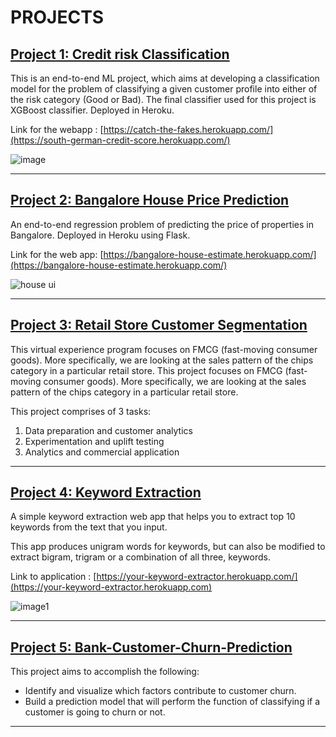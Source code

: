# PROJECTS

## [**Project 1: Credit risk Classification**](https://github.com/shrutibalan4591/South-German-Credit-Risk-Classification)

This is an end-to-end ML project, which aims at developing a classification model for the problem of classifying a given customer profile into either of the risk category (Good or Bad). The final classifier used for this project is XGBoost classifier. Deployed in Heroku.

Link for the webapp : [https://catch-the-fakes.herokuapp.com/](https://south-german-credit-score.herokuapp.com/)

![image](https://user-images.githubusercontent.com/77207245/204210065-ca82d184-8f4a-4606-92cc-52035eb66310.png)

************************************************************************************************
## [**Project 2: Bangalore House Price Prediction**](https://github.com/shrutibalan4591/Bangalore-House-Price-Prediction)

An end-to-end regression problem of predicting the price of properties in Bangalore. Deployed in Heroku using Flask.

Link for the web app: [https://bangalore-house-estimate.herokuapp.com/](https://bangalore-house-estimate.herokuapp.com/)

![house ui](https://user-images.githubusercontent.com/77207245/133029317-d90d0cff-1e8a-483c-88bf-51c86665bc4b.PNG)

************************************************************************************************
## [**Project 3: Retail Store Customer Segmentation**](https://github.com/shrutibalan4591/Retail-Store-Customer-Segmentation)

This virtual experience program focuses on FMCG (fast-moving consumer goods). More specifically, we are looking at the sales pattern of the chips category in a particular retail store. This project focuses on FMCG (fast-moving consumer goods). More specifically, we are looking at the sales pattern of the chips category in a particular retail store.

This project comprises of 3 tasks:

1. Data preparation and customer analytics
2. Experimentation and uplift testing
3. Analytics and commercial application

************************************************************************************************
## [**Project 4: Keyword Extraction**](https://github.com/shrutibalan4591/Keyword-Extraction)

A simple keyword extraction web app that helps you to extract top 10 keywords from the text that you input.

This app produces unigram words for keywords, but can also be modified to extract bigram, trigram or a combination of all three, keywords.

Link to application : [https://your-keyword-extractor.herokuapp.com/](https://your-keyword-extractor.herokuapp.com)

![image1](https://raw.githubusercontent.com/shrutibalan4591/Keyword-Extraction/main/Images/demo.gif)

************************************************************************************************
## [**Project 5: Bank-Customer-Churn-Prediction**](https://github.com/shrutibalan4591/Bank-Customer-Churn-Prediction)
This project aims to accomplish the following:
- Identify and visualize which factors contribute to customer churn.
- Build a prediction model that will perform the function of classifying if a customer is going to churn or not.

************************************************************************************************








